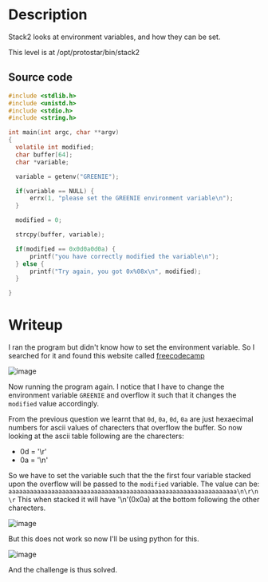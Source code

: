 # Description
Stack2 looks at environment variables, and how they can be set.

This level is at /opt/protostar/bin/stack2

## Source code
```C
#include <stdlib.h>
#include <unistd.h>
#include <stdio.h>
#include <string.h>

int main(int argc, char **argv)
{
  volatile int modified;
  char buffer[64];
  char *variable;

  variable = getenv("GREENIE");

  if(variable == NULL) {
      errx(1, "please set the GREENIE environment variable\n");
  }

  modified = 0;

  strcpy(buffer, variable);

  if(modified == 0x0d0a0d0a) {
      printf("you have correctly modified the variable\n");
  } else {
      printf("Try again, you got 0x%08x\n", modified);
  }

}
```

# Writeup
I ran the program but didn't know how to set the environment variable. So I searched for it and found this website called [freecodecamp](https://www.freecodecamp.org/news/how-to-set-an-environment-variable-in-linux/)

![image](https://github.com/AKripper/COPS-CSOC/assets/167231621/b1947010-9c5a-4e3e-b06d-a101f2db85c9)

Now running the program again. I notice that I have to change the environment variable `GREENIE` and overflow it such that it changes the `modified` value accordingly.


From the previous question we learnt that `0d`, `0a`, `0d`, `0a` are just hexaecimal numbers for ascii values of charecters that overflow the buffer.
So now looking at the ascii table following are the charecters:
- 0d = '\r'
- 0a = '\n'

So we have to set the variable such that the the first four variable stacked upon the overflow will be passed to the `modified` variable.
The value can be:
`aaaaaaaaaaaaaaaaaaaaaaaaaaaaaaaaaaaaaaaaaaaaaaaaaaaaaaaaaaaaaaaa\n\r\n\r`
This when stacked it will have '\n'(0x0a) at the bottom following the other charecters.

![image](https://github.com/AKripper/COPS-CSOC/assets/167231621/1ea402db-7c56-4230-8424-2d2e228fbea1)


But this does not work so now I'll be using python for this. 

![image](https://github.com/AKripper/COPS-CSOC/assets/167231621/3852bced-12e5-4665-a68d-aef86b0f54d3)

And the challenge is thus solved.
